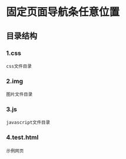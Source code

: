# 固定页面导航条任意位置

## 目录结构

### 1.css
	css文件目录
### 2.img
	图片文件目录
### 3.js
	javascript文件目录
### 4.test.html
	示例网页
